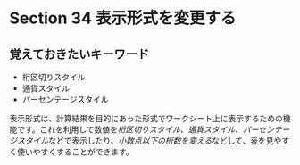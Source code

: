 # Section 34 表示形式を変更する

## 覚えておきたいキーワード
- 桁区切りスタイル
- 通貨スタイル
- パーセンテージスタイル

表示形式は、計算結果を目的にあった形式でワークシート上に表示するための機能です。これを利用して数値を<em>桁区切りスタイル、通貨スタイル、パーセンテージスタイル</em>などで表示したり、<em>小数点以下の桁数を変える</em>などして、表を見やすく使いやすくすることができます。
